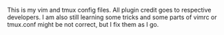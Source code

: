 This is my vim and tmux config files. All plugin credit goes to respective developers. I am also still learning some tricks and some parts of vimrc or tmux.conf might be not correct, but I fix them as I go.
